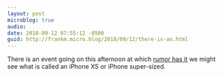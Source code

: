 ```yaml
---
layout: post
microblog: true
audio: 
date: 2018-09-12 07:55:12 -0500
guid: http://frankm.micro.blog/2018/09/12/there-is-an.html
---
```

There is an event going on this afternoon at which [rumor has it](https://www.theverge.com/2018/9/12/17849898/apple-confirms-iphone-xs-iphone-xs-max-iphone-xr-names) we might see what is called an iPhone XS or iPhone super-sized.
